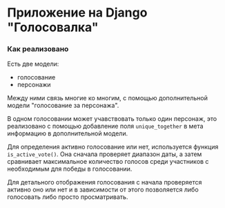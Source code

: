 # Приложение на Django "Голосовалка"
### Как реализовано
Есть две модели:
- голосование
- персонажи

Между ними связь многие ко многим, с помощью дополнительной модели "голосование за персонажа".

В одном голосовании может учавствовать только один персонаж, это реализовано с помощью добавление поля `unique_together` в мета информацию в дополнительной модели.

Для определения активно голосование или нет, используется функция `is_active_vote()`. Она сначала проверяет диапазон даты, а затем сравнивает максимальное количество голосов среди участников с необходимым для победы в голосовании.

Для детального отображения голосования с начала проверяется активно оно или нет и в зависимости от этого позволяется либо голосовать либо просто просматривать.